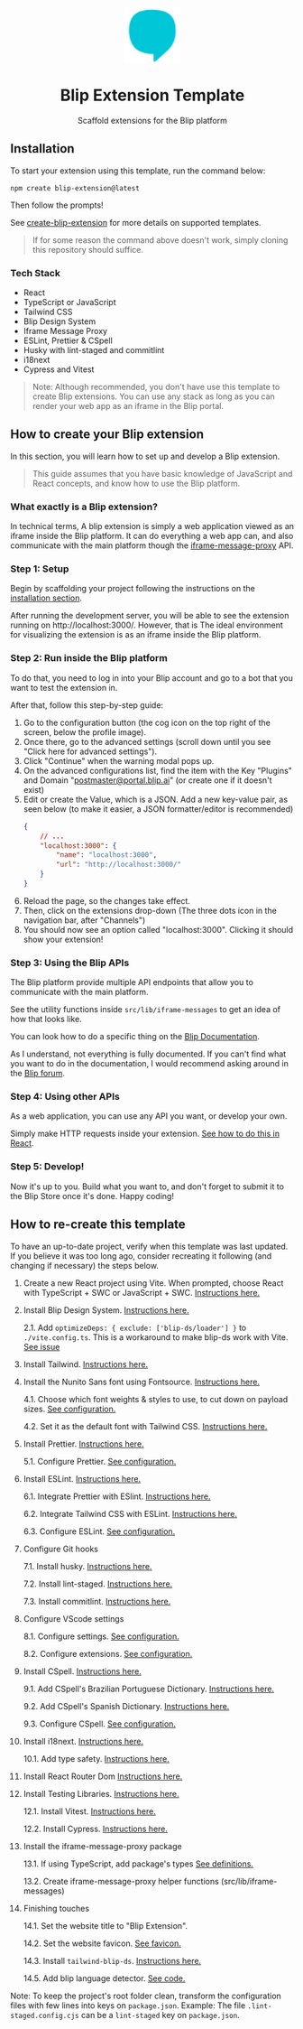 <p align="center">
  <img src="./public/blip.svg" width="100px" align="center" alt="Blip logo" />
  <h1 align="center">Blip Extension Template</h1>
  <p align="center">
    Scaffold extensions for the Blip platform
  </p>
</p>

## Installation

To start your extension using this template, run the command below:

```shell
npm create blip-extension@latest
```

Then follow the prompts!

See [create-blip-extension](https://github.com/heloineto/create-blip-extension#readme) for more details on supported templates.

> If for some reason the command above doesn't work, simply cloning this repository should suffice.

### Tech Stack

-   React
-   TypeScript or JavaScript
-   Tailwind CSS
-   Blip Design System
-   Iframe Message Proxy
-   ESLint, Prettier & CSpell
-   Husky with lint-staged and commitlint
-   i18next
-   Cypress and Vitest

> Note: Although recommended, you don't have use this template to create Blip extensions.
> You can use any stack as long as you can render your web app as an iframe in the Blip portal.

<!-- This stuff is kind of assumed or too "under-the-hood" -->
<!-- -   React Router DOM -->
<!-- -   NPM -->
<!-- -   Vite -->
<!-- -   Fontsource -->

## How to create your Blip extension

In this section, you will learn how to set up and develop a Blip extension.

> This guide assumes that you have basic knowledge of JavaScript and React concepts,
> and know how to use the Blip platform.

### What exactly is a Blip extension?

In technical terms, A blip extension is simply a web application viewed as an iframe inside the Blip platform.
It can do everything a web app can, and also communicate with the main platform though the [iframe-message-proxy](https://github.com/takenet/iframe-message-proxy) API.

### Step 1: Setup

Begin by scaffolding your project following the instructions on the [installation section](#installation).

After running the development server, you will be able to see the extension running on http://localhost:3000/. However, that is The ideal environment for visualizing the extension is as an iframe inside the Blip platform.

### Step 2: Run inside the Blip platform

To do that, you need to log in into your Blip account and go to a bot that you want to test the extension in.

After that, follow this step-by-step guide:

1. Go to the configuration button (the cog icon on the top right of the screen, below the profile image).
1. Once there, go to the advanced settings (scroll down until you see "Click here for advanced settings").
1. Click "Continue" when the warning modal pops up.
1. On the advanced configurations list, find the item with the Key "Plugins" and Domain "postmaster@portal.blip.ai" (or create one if it doesn't exist)
1. Edit or create the Value, which is a JSON. Add a new key-value pair, as seen below (to make it easier, a JSON formatter/editor is recommended)
    ```JSON
    {
        // ...
        "localhost:3000": {
            "name": "localhost:3000",
            "url": "http://localhost:3000/"
        }
    }
    ```
1. Reload the page, so the changes take effect.
1. Then, click on the extensions drop-down (The three dots icon in the navigation bar, after "Channels")
1. You should now see an option called "localhost:3000". Clicking it should show your extension!

### Step 3: Using the Blip APIs

The Blip platform provide multiple API endpoints that allow you to communicate with the main platform.

See the utility functions inside `src/lib/iframe-messages` to get an idea of how that looks like.

You can look how to do a specific thing on the [Blip Documentation](https://docs.blip.ai/#introduction).

As I understand, not everything is fully documented. If you can't find what you want to do in the documentation, I would recommend asking around in the [Blip forum](https://forum.blip.ai/).

### Step 4: Using other APIs

As a web application, you can use any API you want, or develop your own.

Simply make HTTP requests inside your extension. [See how to do this in React](https://react.dev/reference/react/useEffect#fetching-data-with-effects).

### Step 5: Develop!

Now it's up to you. Build what you want to, and don't forget to submit it to the Blip Store once it's done. Happy coding!

## How to re-create this template

To have an up-to-date project, verify when this template was last updated. If you believe it was too long ago, consider recreating it following (and changing if necessary) the steps below.

1. Create a new React project using Vite. When prompted, choose React with TypeScript + SWC or JavaScript + SWC. [Instructions here.](https://vitejs.dev/guide/#scaffolding-your-first-vite-project)

2. Install Blip Design System. [Instructions here.](https://design.take.net/240287753/p/216ef2-instalao/t/773b48)

    2.1. Add `optimizeDeps: { exclude: ['blip-ds/loader'] }` to `./vite.config.ts`. This is a workaround to make blip-ds work with Vite. [See issue](https://github.com/vitejs/vite/issues/12434#issue-1626394546)

3. Install Tailwind. [Instructions here.](https://tailwindcss.com/docs/guides/vite)

4. Install the Nunito Sans font using Fontsource. [Instructions here.](https://fontsource.org/docs/getting-started)

    4.1. Choose which font weights & styles to use, to cut down on payload sizes. [See configuration.](./src/lib/setup/fonts.ts)

    4.2. Set it as the default font with Tailwind CSS. [Instructions here.](https://tailwindcss.com/docs/font-family#customizing-the-default-font)

5. Install Prettier. [Instructions here.](https://prettier.io/docs/en/install.html)

    5.1. Configure Prettier. [See configuration.](./package.json)

6. Install ESLint. [Instructions here.](https://eslint.org/docs/latest/use/getting-started)

    6.1. Integrate Prettier with ESlint. [Instructions here.](https://prettier.io/docs/en/integrating-with-linters.html)

    6.2. Integrate Tailwind CSS with ESLint. [Instructions here.](https://github.com/francoismassart/eslint-plugin-tailwindcss#2-install-eslint-plugin-tailwindcss)

    6.3. Configure ESLint. [See configuration.](./.eslintrc.cjs)

7. Configure Git hooks

    7.1. Install husky. [Instructions here.](https://typicode.github.io/husky/#/?id=install)

    7.2. Install lint-staged. [Instructions here.](https://www.npmjs.com/package/lint-staged)

    7.3. Install commitlint. [Instructions here.](https://commitlint.js.org/#/guides-local-setup?id=install-commitlint)

8. Configure VScode settings

    8.1. Configure settings. [See configuration.](./.vscode/settings.json)

    8.2. Configure extensions. [See configuration.](./.vscode/extensions.json)

9. Install CSpell. [Instructions here.](https://cspell.org/docs/installation/)

    9.1. Add CSpell's Brazilian Portuguese Dictionary. [Instructions here.](https://github.com/streetsidesoftware/cspell-dicts/tree/main/dictionaries/pt_BR)

    9.2. Add CSpell's Spanish Dictionary. [Instructions here.](https://github.com/streetsidesoftware/cspell-dicts/tree/main/dictionaries/es_ES)

    9.3. Configure CSpell. [See configuration.](./package.json)

10. Install i18next. [Instructions here.](https://react.i18next.com/getting-started)

    10.1. Add type safety. [Instructions here.](https://www.i18next.com/overview/typescript)

11. Install React Router Dom [Instructions here.](https://reactrouter.com/en/main/start/tutorial#setup)

12. Install Testing Libraries. [Instructions here.](https://vitest.dev/guide/#adding-vitest-to-your-project)

    12.1. Install Vitest. [Instructions here.](https://vitest.dev/guide/#adding-vitest-to-your-project)

    12.2. Install Cypress. [Instructions here.](https://docs.cypress.io/guides/getting-started/installing-cypress)

13. Install the iframe-message-proxy package

    13.1. If using TypeScript, add package's types [See definitions.](./src/%40types/iframe-message-proxy.d.ts)

    13.2. Create iframe-message-proxy helper functions (src/lib/iframe-messages)

14. Finishing touches

    14.1. Set the website title to "Blip Extension".

    14.2. Set the website favicon. [See favicon.](./public/blip.svg)

    14.3. Install `tailwind-blip-ds`. [Instructions here.](https://github.com/heloineto-take/tailwind-blip-ds#installation)

    14.5. Add blip language detector. [See code.](./src/lib/setup/i18n.ts)

Note: To keep the project's root folder clean, transform the configuration files with few lines into keys on `package.json`. Example: The file `.lint-staged.config.cjs` can be a `lint-staged` key on `package.json`.
